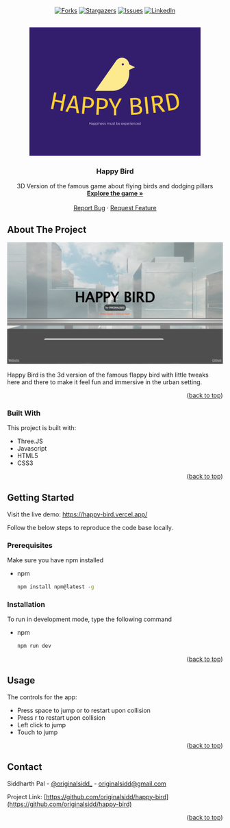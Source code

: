<a name="readme-top"></a>

<!-- PROJECT SHIELDS -->

<center>

[![Forks][forks-shield]][forks-url]
[![Stargazers][stars-shield]][stars-url]
[![Issues][issues-shield]][issues-url]
[![LinkedIn][linkedin-shield]][linkedin-url]

</center>

<!-- PROJECT LOGO -->
<br />
<div align="center">
  <a href="https://github.com/othneildrew/Best-README-Template">
    <img src="static/images/logo.png" alt="Logo" width="400">
  </a>

  <h3 align="center">Happy Bird</h3>

  <p align="center">
    3D Version of the famous game about flying birds and dodging pillars
    <br />
    <a href="https://happy-bird.vercel.app/"><strong>Explore the game »</strong></a>
    <br />
    <br />
    <a href="https://github.com/othneildrew/Best-README-Template/issues">Report Bug</a>
    ·
    <a href="https://github.com/othneildrew/Best-README-Template/issues">Request Feature</a>
  </p>
</div>

<!-- ABOUT THE PROJECT -->

## About The Project

![Happy Bird Main Menu][product-screenshot]

Happy Bird is the 3d version of the famous flappy bird with little tweaks here and there to make it feel fun and immersive in the urban setting.

<p align="right">(<a href="#readme-top">back to top</a>)</p>

### Built With

This project is built with:

-   Three.JS
-   Javascript
-   HTML5
-   CSS3

<p align="right">(<a href="#readme-top">back to top</a>)</p>

<!-- GETTING STARTED -->

## Getting Started

Visit the live demo: https://happy-bird.vercel.app/

Follow the below steps to reproduce the code base locally.

### Prerequisites

Make sure you have npm installed

-   npm
    ```sh
    npm install npm@latest -g
    ```

### Installation

To run in development mode, type the following command

-   npm
    ```sh
    npm run dev
    ```

<p align="right">(<a href="#readme-top">back to top</a>)</p>

<!-- USAGE EXAMPLES -->

## Usage

The controls for the app:

-   Press space to jump or to restart upon collision
-   Press r to restart upon collision
-   Left click to jump
-   Touch to jump

<p align="right">(<a href="#readme-top">back to top</a>)</p>

<!-- CONTACT -->

## Contact

Siddharth Pal - [@originalsidd\_](https://www.instagram.com/originalsidd_) - originalsidd@gmail.com

Project Link: [https://github.com/originalsidd/happy-bird](https://github.com/originalsidd/happy-bird)

<p align="right">(<a href="#readme-top">back to top</a>)</p>

<!-- MARKDOWN LINKS & IMAGES -->
<!-- https://www.markdownguide.org/basic-syntax/#reference-style-links -->

[forks-shield]: https://img.shields.io/github/forks/originalsidd/happy-bird?style=for-the-badge
[forks-url]: https://github.com/originalsidd/happy-bird/network/members
[stars-shield]: https://img.shields.io/github/stars/originalsidd/happy-bird?style=for-the-badge
[stars-url]: https://github.com/originalsidd/happy-bird/stargazers
[issues-shield]: https://img.shields.io/github/issues/originalsidd/happy-bird?style=for-the-badge
[issues-url]: https://github.com/originalsidd/happy-bird/issues
[linkedin-shield]: https://img.shields.io/badge/-LinkedIn-black.svg?style=for-the-badge&logo=linkedin&colorB=555
[linkedin-url]: https://linkedin.com/in/siddharthpal20
[product-screenshot]: static/images/Screenshot.png
